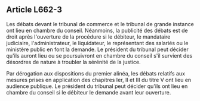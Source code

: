 Article L662-3
----
Les débats devant le tribunal de commerce et le tribunal de grande instance ont
lieu en chambre du conseil. Néanmoins, la publicité des débats est de droit
après l'ouverture de la procédure si le débiteur, le mandataire judiciaire,
l'administrateur, le liquidateur, le représentant des salariés ou le ministère
public en font la demande. Le président du tribunal peut décider qu'ils auront
lieu ou se poursuivront en chambre du conseil s'il survient des désordres de
nature à troubler la sérénité de la justice.

Par dérogation aux dispositions du premier alinéa, les débats relatifs aux
mesures prises en application des chapitres Ier, II et III du titre V ont lieu
en audience publique. Le président du tribunal peut décider qu'ils ont lieu en
chambre du conseil si le débiteur le demande avant leur ouverture.
